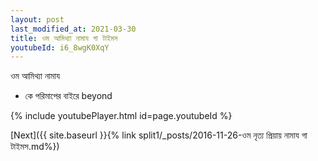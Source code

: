```yaml
---
layout: post
last_modified_at: 2021-03-30
title: ওম আমিথ্যা নামায গা টাইমস
youtubeId: i6_8wgK0XqY
---
```

 
 
 ওম আমিথ্যা নামায  
 
 -  কে পরিমাপের বাইরে beyond 
 
  
 
  
 
 
 
 
 
 


{% include youtubePlayer.html id=page.youtubeId %}
 
[Next]({{ site.baseurl }}{% link  split1/_posts/2016-11-26-ওম নৃত্য প্রিয়ায় নামায গা টাইমস.md%})
 
